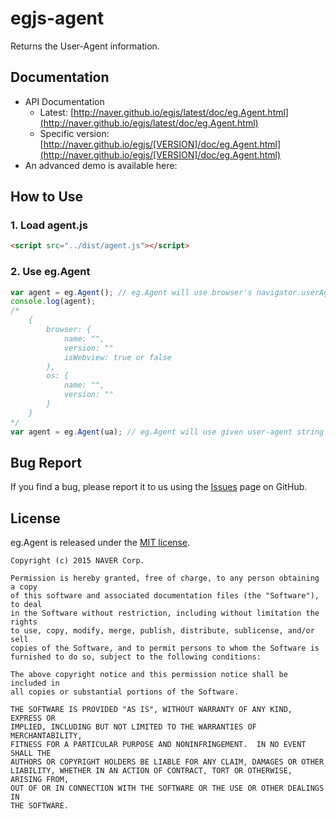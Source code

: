 # egjs-agent
Returns the User-Agent information.

## Documentation
* API Documentation
    - Latest: [http://naver.github.io/egjs/latest/doc/eg.Agent.html](http://naver.github.io/egjs/latest/doc/eg.Agent.html)
    - Specific version: [http://naver.github.io/egjs/[VERSION]/doc/eg.Agent.html](http://naver.github.io/egjs/[VERSION]/doc/eg.Agent.html)
* An advanced demo is available here: []()

## How to Use
### 1. Load agent.js
```html
<script src="../dist/agent.js"></script>
```

### 2. Use eg.Agent
```javascript
var agent = eg.Agent(); // eg.Agent will use browser's navigator.userAgent 
console.log(agent);
/*
    {
        browser: {
            name: "",
            version: ""
            isWebview: true or false
        },
        os: {
            name: "",
            version: ""
        }
    }
*/
var agent = eg.Agent(ua); // eg.Agent will use given user-agent string
```

## Bug Report

If you find a bug, please report it to us using the [Issues](https://github.com/naver/egjs-agent/issues) page on GitHub.


## License
eg.Agent is released under the [MIT license](http://naver.github.io/egjs/license.txt).

```
Copyright (c) 2015 NAVER Corp.

Permission is hereby granted, free of charge, to any person obtaining a copy
of this software and associated documentation files (the "Software"), to deal
in the Software without restriction, including without limitation the rights
to use, copy, modify, merge, publish, distribute, sublicense, and/or sell
copies of the Software, and to permit persons to whom the Software is
furnished to do so, subject to the following conditions:

The above copyright notice and this permission notice shall be included in
all copies or substantial portions of the Software.

THE SOFTWARE IS PROVIDED "AS IS", WITHOUT WARRANTY OF ANY KIND, EXPRESS OR
IMPLIED, INCLUDING BUT NOT LIMITED TO THE WARRANTIES OF MERCHANTABILITY,
FITNESS FOR A PARTICULAR PURPOSE AND NONINFRINGEMENT.  IN NO EVENT SHALL THE
AUTHORS OR COPYRIGHT HOLDERS BE LIABLE FOR ANY CLAIM, DAMAGES OR OTHER
LIABILITY, WHETHER IN AN ACTION OF CONTRACT, TORT OR OTHERWISE, ARISING FROM,
OUT OF OR IN CONNECTION WITH THE SOFTWARE OR THE USE OR OTHER DEALINGS IN
THE SOFTWARE.
```
